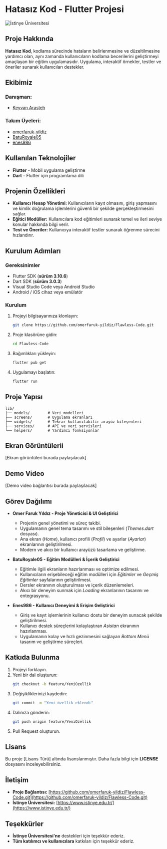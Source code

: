# Hatasız Kod - Flutter Projesi

  

![İstinye Üniversitesi](https://www.unitededucation.com/linklogoch/istinye-university-logo.png)


## Proje Hakkında

**Hatasız Kod**, kodlama sürecinde hataların belirlenmesine ve düzeltilmesine yardımcı olan, aynı zamanda kullanıcıların kodlama becerilerini geliştirmeyi amaçlayan bir eğitim uygulamasıdır. Uygulama, interaktif örnekler, testler ve öneriler sunarak kullanıcıları destekler.

## Ekibimiz

### **Danışman:**

- [Keyvan Arasteh](https://github.com/keyvanarasteh)

### **Takım Üyeleri:**

- [omerfaruk-yildiz](https://github.com/omerfaruk-yildiz)
- [BatuRoyale05](https://github.com/BatuRoyale05)
- [enes986](https://github.com/enes986)

## Kullanılan Teknolojiler

- **Flutter** - Mobil uygulama geliştirme
- **Dart** - Flutter için programlama dili

## Projenin Özellikleri

- **Kullanıcı Hesap Yönetimi:** Kullanıcıların kayıt olmasını, giriş yapmasını ve kimlik doğrulama işlemlerini güvenli bir şekilde gerçekleştirmesini sağlar.
- **Eğitici Modüller:** Kullanıcılara kod eğitimleri sunarak temel ve ileri seviye konular hakkında bilgi verir.
- **Test ve Öneriler:** Kullanıcıya interaktif testler sunarak öğrenme sürecini hızlandırır.
## Kurulum Adımları

### **Gereksinimler**

- Flutter SDK (**sürüm 3.10.6**)
- Dart SDK (**sürüm 3.0.3**)
- Visual Studio Code veya Android Studio
- Android / iOS cihaz veya emülatör

### **Kurulum**

1. Projeyi bilgisayarınıza klonlayın:

   ```bash
   git clone https://github.com/omerfaruk-yildiz/Flawless-Code.git
   ```

2. Proje klasörüne gidin:

   ```bash
   cd Flawless-Code
   ```

3. Bağımlıkları yükleyin:

   ```bash
   flutter pub get
   ```

4. Uygulamayı başlatın:

   ```bash
   flutter run
   ```

## Proje Yapısı

```
lib/
├── models/        # Veri modelleri
├── screens/       # Uygulama ekranları
├── widgets/       # Tekrar kullanılabilir arayüz bileşenleri
├── services/      # API ve veri servisleri
└── helpers/       # Yardımcı fonksiyonlar
```

## Ekran Görüntülerii

[Ekran görüntüleri burada paylaşılacak]

## Demo Video

[Demo video bağlantısı burada paylaşılacak]

## Görev Dağılımı

- **Omer Faruk Yıldız - Proje Yöneticisi & UI Geliştirici**
  - Projenin genel yönetimi ve süreç takibi.
  - Uygulamanın genel tema tasarımı ve stil bileşenleri (*Themes.dart* dosyası).
  - Ana ekran (*Home*), kullanıcı profili (*Profil*) ve ayarlar (*Ayarlar*) ekranlarının geliştirilmesi.
  - Modern ve akıcı bir kullanıcı arayüzü tasarlama ve geliştirme.

- **BatuRoyale05 - Eğitim Modülleri & İçerik Geliştirici**
  - Eğitimle ilgili ekranların hazırlanması ve optimize edilmesi.
  - Kullanıcıların erişebileceği eğitim modülleri için *Eğitimler* ve *Geçmiş Eğitimler* sayfalarının geliştirilmesi.
  - Dersler ekranının oluşturulması ve içerik düzenlemeleri.
  - Akıcı bir deneyim sunmak için *Loading* ekranlarının tasarımı ve entegrasyonu.

- **Enes986 - Kullanıcı Deneyimi & Erişim Geliştirici**
  - Giriş ve kayıt işlemlerinin kullanıcı dostu bir deneyim sunacak şekilde geliştirilmesi.
  - Kullanıcı destek süreçlerini kolaylaştıran *Asistan* ekranının hazırlanması.
  - Uygulamanın kolay ve hızlı gezinmesini sağlayan *Bottom Menü* tasarım ve geliştirme süreçleri.

## Katkıda Bulunma

1. Projeyi forklayın.
2. Yeni bir dal oluşturun:
   ```bash
   git checkout -b feature/YeniOzellik
   ```
3. Değişikliklerinizi kaydedin:
   ```bash
   git commit -m "Yeni özellik eklendi"
   ```
4. Dalınıza gönderin:
   ```bash
   git push origin feature/YeniOzellik
   ```
5. Pull Request oluşturun.

## Lisans

Bu proje [Lisans Türü] altında lisanslanmıştır. Daha fazla bilgi için **LICENSE** dosyasını inceleyebilirsiniz.

## İletişim

- **Proje Bağlantısı:** [https://github.com/omerfaruk-yildiz/Flawless-Code.git](https://github.com/omerfaruk-yildiz/Flawless-Code.git)
- **İstinye Üniversitesi:** [https://www.istinye.edu.tr/](https://www.istinye.edu.tr/)

## Teşekkürler

- **İstinye Üniversitesi'ne** destekleri için teşekkür ederiz.
- **Tüm katılımcı ve kullanıcılara** katkıları için teşekkür ederiz.
  



  




  





  




  







  







